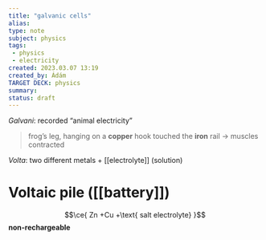 ```yaml
---
title: "galvanic cells"
alias: 
type: note
subject: physics
tags:
 - physics
 - electricity
created: 2023.03.07 13:19
created_by: Ádám
TARGET DECK: physics
summary: 
status: draft 
---
```

*Galvani*: recorded “animal electricity”

>frog’s leg, hanging on a **copper** hook touched the **iron** rail → muscles contracted

*Volta*: two different metals + [[electrolyte]] (solution)

# Voltaic pile ([[battery]])
$$\ce{ Zn +Cu +\text{ salt electrolyte} }$$
**non-rechargeable** 